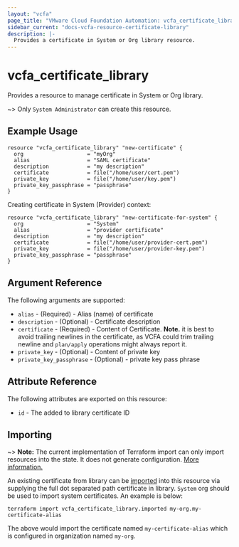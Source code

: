 ```yaml
---
layout: "vcfa"
page_title: "VMware Cloud Foundation Automation: vcfa_certificate_library"
sidebar_current: "docs-vcfa-resource-certificate-library"
description: |-
  Provides a certificate in System or Org library resource.
---
```


# vcfa\_certificate\_library

Provides a resource to manage certificate in System or Org library.

~> Only `System Administrator` can create this resource.

## Example Usage

```hcl
resource "vcfa_certificate_library" "new-certificate" {
  org                    = "myOrg"
  alias                  = "SAML certificate"
  description            = "my description"
  certificate            = file("/home/user/cert.pem")
  private_key            = file("/home/user/key.pem")
  private_key_passphrase = "passphrase"
}
```

Creating certificate in System (Provider) context:

```hcl
resource "vcfa_certificate_library" "new-certificate-for-system" {
  org                    = "System"
  alias                  = "provider certificate"
  description            = "my description"
  certificate            = file("/home/user/provider-cert.pem")
  private_key            = file("/home/user/provider-key.pem")
  private_key_passphrase = "passphrase"
}
```

## Argument Reference

The following arguments are supported:

* `alias` - (Required)  - Alias (name) of certificate
* `description` - (Optional)  - Certificate description
* `certificate` - (Required)  - Content of Certificate. **Note.** it is best to avoid trailing
  newlines in the certificate, as VCFA could trim trailing newline and `plan/apply` operations might always report it.
* `private_key` - (Optional)  - Content of private key
* `private_key_passphrase` - (Optional)  - private key pass phrase 

## Attribute Reference

The following attributes are exported on this resource:

* `id` - The added to library certificate ID

## Importing

~> **Note:** The current implementation of Terraform import can only import resources into the state.
It does not generate configuration. [More information.](https://www.terraform.io/docs/import/)

An existing certificate from library can be [imported][docs-import] into this resource
via supplying the full dot separated path certificate in library. `System` org should be used to import system
certificates. An example is below:

[docs-import]: https://www.terraform.io/docs/import/

```
terraform import vcfa_certificate_library.imported my-org.my-certificate-alias
```

The above would import the certificate named `my-certificate-alias` which is configured in organization named `my-org`.
